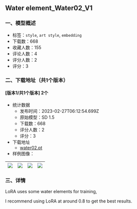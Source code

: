 ## Water element_Water02_V1
### 一、模型概述

- 标签：`style`, `art style`, `embedding`
- 下载数：668
- 收藏人数：155
- 评论人数：4
- 评分人数：2
- 评分：3

### 二、下载地址（共1个版本）

#### [版本1/共1个版本] 2个

- 统计数据
  - 发布时间：2023-02-27T06:12:54.699Z
  - 原始模型：SD 1.5
  - 下载数：668
  - 评分人数：2
  - 评分：3
- 下载地址
  - [water02.pt](https://civitai.com/api/download/models/15824)
- 样例图像：

| <img src="https://image.civitai.com/xG1nkqKTMzGDvpLrqFT7WA/ae222c6a-7f8e-4137-57be-df18d6412a00/width=450/158939.jpeg" /> | <img src="https://image.civitai.com/xG1nkqKTMzGDvpLrqFT7WA/646f66e8-638e-44e6-2c13-d1db05119300/width=450/158944.jpeg" /> | <img src="https://image.civitai.com/xG1nkqKTMzGDvpLrqFT7WA/2fbfdaf2-60b1-4eb9-4e0b-ce182ac35900/width=450/158943.jpeg" /> | <img src="https://image.civitai.com/xG1nkqKTMzGDvpLrqFT7WA/91e895f6-0df0-4868-79f8-65715fdb8500/width=450/158942.jpeg" /> |
| ---- | ---- | ---- | ---- |


### 三、详情
<p>LoRA uses some water elements for training,</p><p>I recommend using LoRA at around 0.8 to get the best results.</p>